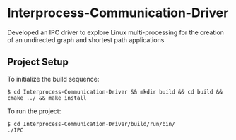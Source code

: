 # Interprocess-Communication-Driver
Developed an IPC driver to explore Linux multi-processing for the creation of an undirected graph and shortest path applications

## Project Setup
To initialize the build sequence:
```
$ cd Interprocess-Communication-Driver && mkdir build && cd build && cmake ../ && make install 
```
To run the project:
```
$ cd Interprocess-Communication-Driver/build/run/bin/
./IPC
```
